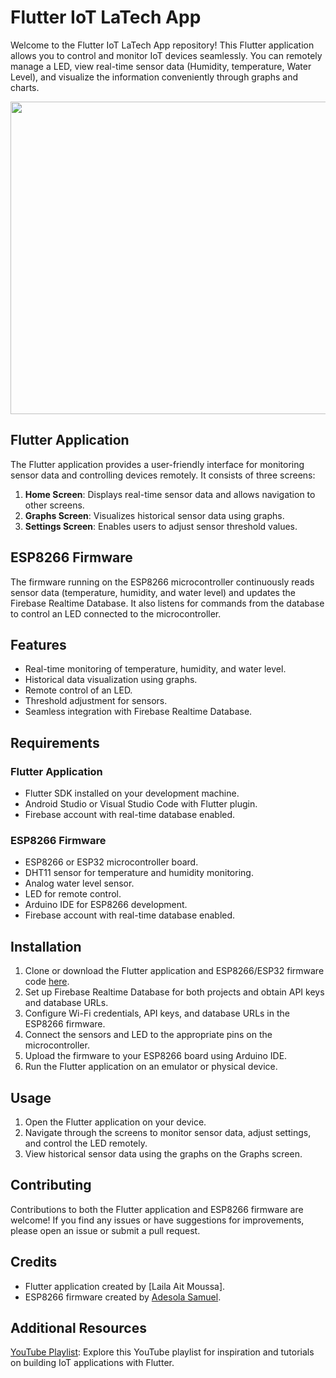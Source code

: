 # Flutter IoT LaTech App

Welcome to the Flutter IoT LaTech App repository! This Flutter application allows you to control and monitor IoT devices seamlessly. You can remotely manage a LED, view real-time sensor data (Humidity, temperature, Water Level), and visualize the information conveniently through graphs and charts.

<p align="center">
    <img src="Weather_App.gif" width="700" height="500" />
</p>

## Flutter Application

The Flutter application provides a user-friendly interface for monitoring sensor data and controlling devices remotely. It consists of three screens:

1. **Home Screen**: Displays real-time sensor data and allows navigation to other screens.
2. **Graphs Screen**: Visualizes historical sensor data using graphs.
3. **Settings Screen**: Enables users to adjust sensor threshold values.

## ESP8266 Firmware

The firmware running on the ESP8266 microcontroller continuously reads sensor data (temperature, humidity, and water level) and updates the Firebase Realtime Database. It also listens for commands from the database to control an LED connected to the microcontroller.

## Features

- Real-time monitoring of temperature, humidity, and water level.
- Historical data visualization using graphs.
- Remote control of an LED.
- Threshold adjustment for sensors.
- Seamless integration with Firebase Realtime Database.

## Requirements

### Flutter Application

- Flutter SDK installed on your development machine.
- Android Studio or Visual Studio Code with Flutter plugin.
- Firebase account with real-time database enabled.

### ESP8266 Firmware

- ESP8266 or ESP32 microcontroller board.
- DHT11 sensor for temperature and humidity monitoring.
- Analog water level sensor.
- LED for remote control.
- Arduino IDE for ESP8266 development.
- Firebase account with real-time database enabled.

## Installation

1. Clone or download the Flutter application and ESP8266/ESP32 firmware code [here](ESP_FLUTTER).
2. Set up Firebase Realtime Database for both projects and obtain API keys and database URLs.
3. Configure Wi-Fi credentials, API keys, and database URLs in the ESP8266 firmware.
4. Connect the sensors and LED to the appropriate pins on the microcontroller.
5. Upload the firmware to your ESP8266 board using Arduino IDE.
6. Run the Flutter application on an emulator or physical device.

## Usage

1. Open the Flutter application on your device.
2. Navigate through the screens to monitor sensor data, adjust settings, and control the LED remotely.
3. View historical sensor data using the graphs on the Graphs screen.

## Contributing

Contributions to both the Flutter application and ESP8266 firmware are welcome! If you find any issues or have suggestions for improvements, please open an issue or submit a pull request.

## Credits

- Flutter application created by [Laila Ait Moussa].
- ESP8266 firmware created by [Adesola Samuel](https://github.com/adesolasamuel).

## Additional Resources
[YouTube Playlist](https://www.youtube.com/playlist?list=PLEDaotIsUUtiPeA21hq7B9FgO_MV-5a4H): Explore this YouTube playlist for inspiration and tutorials on building IoT applications with Flutter.

